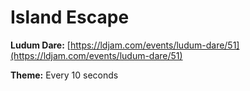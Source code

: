 # Island Escape

**Ludum Dare:** [https://ldjam.com/events/ludum-dare/51](https://ldjam.com/events/ludum-dare/51)

**Theme:** Every 10 seconds
